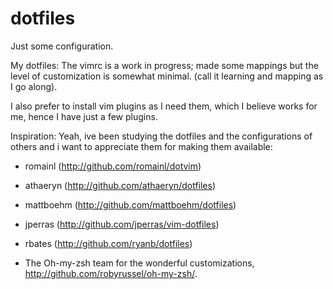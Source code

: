 dotfiles
========

Just some configuration.

My dotfiles:
The vimrc is a work in progress; made some mappings but the level of customization is somewhat minimal. (call it learning and mapping as I go along).

I also prefer to install vim plugins as I need them, which I believe works for me,  hence I have just a few plugins.


Inspiration:
Yeah, ive been studying the dotfiles and the configurations of others and i want to appreciate them for making them available:

-   romainl (http://github.com/romainl/dotvim)
-   athaeryn  (http://github.com/athaeryn/dotfiles)
-   mattboehm (http://github.com/mattboehm/dotfiles)
-   jperras (http://github.com/jperras/vim-dotfiles)
-   rbates (http://github.com/ryanb/dotfiles)

-   The Oh-my-zsh team for the wonderful customizations, http://github.com/robyrussel/oh-my-zsh/.

